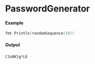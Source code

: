 PasswordGenerator
=========

#### Example
```go
fmt.Println(randomSequence(10))
```

##### Output
```
C1n0Klg*LE
```
